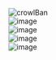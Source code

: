 ![crowlBan](https://github.com/user-attachments/assets/021549ab-a40b-43eb-8c26-d537aa35bfe7)
<br>
![image](https://github.com/user-attachments/assets/977d1d67-d8f0-4156-bf1f-6a2c4a39dc36)
<br>
![image](https://github.com/user-attachments/assets/0ffd1cdc-af6d-4289-af87-b9c740d13ad7)
<br>
![image](https://github.com/user-attachments/assets/95a68ff4-ab6f-4354-b51e-832c7ddf1ca7)
<br>
![image](https://github.com/user-attachments/assets/7577885a-e84e-4666-bb22-b54156c2cb94)
